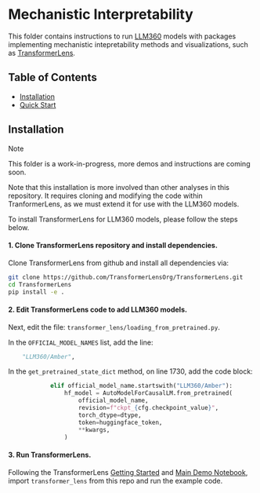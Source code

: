 # Mechanistic Interpretability

This folder contains instructions to run [LLM360](https://github.com/LLM360) models with
packages implementing mechanistic intepretability methods and visualizations, such as
[TransformerLens](https://github.com/TransformerLensOrg/TransformerLens).

## Table of Contents 
- [Installation](#installation)
- [Quick Start](#quick-start)

## Installation

> [!NOTE]
> This folder is a work-in-progress, more demos and instructions are coming soon.

Note that this installation is more involved than other analyses in this repository. It
requires cloning and modifying the code within TranformerLens, as we must extend it for
use with the LLM360 models.

To install TransformerLens for LLM360 models, please follow the steps below.

#### 1. Clone TransformerLens repository and install dependencies.

Clone TransformerLens from github and install all dependencies via:

```bash
git clone https://github.com/TransformerLensOrg/TransformerLens.git
cd TransformerLens
pip install -e .
```

#### 2. Edit TransformerLens code to add LLM360 models.

Next, edit the file: `transformer_lens/loading_from_pretrained.py`.

In the `OFFICIAL_MODEL_NAMES` list, add the line:
```python
    "LLM360/Amber",
```

In the `get_pretrained_state_dict` method, on line 1730, add the code block:
```python
            elif official_model_name.startswith("LLM360/Amber"):
                hf_model = AutoModelForCausalLM.from_pretrained(
                    official_model_name,
                    revision=f"ckpt_{cfg.checkpoint_value}",
                    torch_dtype=dtype,
                    token=huggingface_token,
                    **kwargs,
                )
```

#### 3. Run TransformerLens.

Following the TransformerLens [Getting
Started](https://transformerlensorg.github.io/TransformerLens/content/getting_started.html)
and [Main Demo
Notebook](https://colab.research.google.com/github/neelnanda-io/TransformerLens/blob/main/demos/Main_Demo.ipynb),
import `transformer_lens` from this repo and run the example code.
